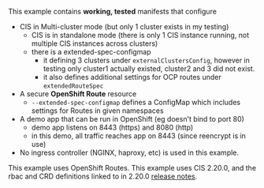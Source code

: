 This example contains **working, tested** manifests that configure
- CIS in Multi-cluster mode (but only 1 cluster exists in my testing)
  - CIS is in standalone mode (there is only 1 CIS instance running, not multiple CIS instances across clusters)
  - there is a extended-spec-configmap
    - it defining 3 clusters under `externalClustersConfig`, however in testing only cluster1 actually existed, cluster2 and 3 did not exist.
    - it also defines additional settings for OCP routes under `extendedRouteSpec`
- A secure **OpenShift Route** resource
  - `--extended-spec-configmap` defines a ConfigMap which includes settings for Routes in given namespaces
- A demo app that can be run in OpenShift (eg doesn't bind to port 80)
  - demo app listens on 8443 (https) and 8080 (http)
  - in this demo, all traffic reaches app on 8443 (since reencrypt is in use)
- No ingress controller (NGINX, haproxy, etc) is used in this example.

This example uses OpenShift Routes. This example uses CIS 2.20.0, and the rbac and CRD definitions linked to in 2.20.0 [release notes](https://clouddocs.f5.com/containers/latest/reference/release-notes.html).